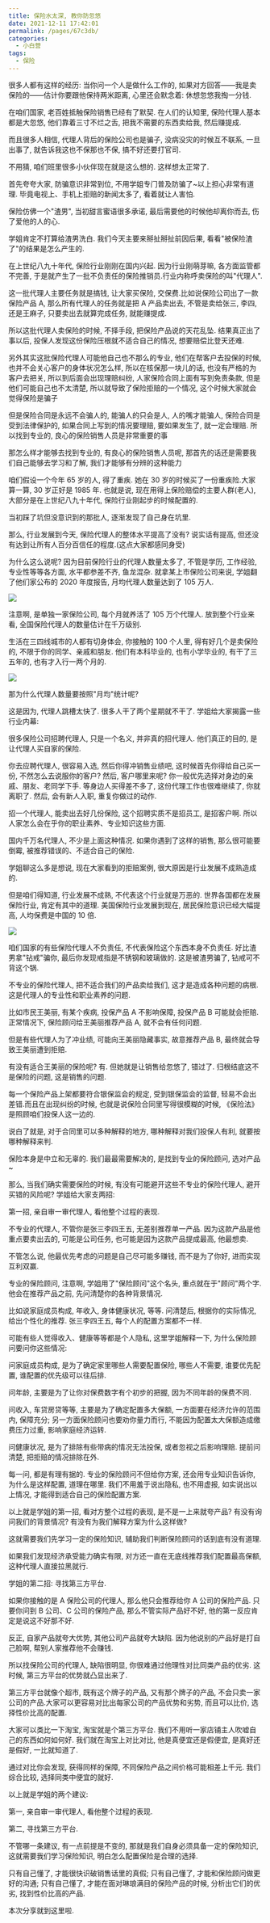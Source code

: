 ```yaml
---
title: 保险水太深, 教你防忽悠
date: 2021-12-11 17:42:01
permalink: /pages/67c3db/
categories:
  - 小白营
tags:
  - 保险
---
```


很多⼈都有这样的经历: 当你问⼀个⼈是做什么⼯作的, 如果对⽅回答——我是卖保险的——估计你要跟他保持两⽶距离, ⼼⾥还会默念着: 休想忽悠我掏⼀分钱.

在咱们国家, ⽼百姓抵触保险销售已经有了默契. 在⼈们的认知⾥, 保险代理⼈基本都是⼤忽悠, 他们靠着三⼨不烂之⾆, 把我不需要的东⻄卖给我, 然后赚提成.

⽽且很多⼈相信, 代理⼈背后的保险公司也是骗⼦, 没病没灾的时候互不联系, ⼀旦出事了, 就告诉我这也不保那也不保, 搞不好还要打官司.

不⽤猜, 咱们班⾥很多⼩伙伴现在就是这么想的. 这样想太正常了.

⾸先夸夸⼤家, 防骗意识⾮常到位, 不⽤学姐专⻔普及防骗了~以上担⼼⾮常有道理. 毕竟电视上、⼿机上拒赔的新闻太多了, 看着就让⼈害怕.

保险仿佛⼀个"渣男", 当初甜⾔蜜语很多承诺, 最后需要他的时候他却离你⽽去, 伤了爱他的⼈的⼼.

学姐肯定不打算给渣男洗⽩. 我们今天主要来掰扯掰扯前因后果, 看看"被保险渣了"的结果是怎么产⽣的.

在上世纪⼋九⼗年代, 保险⾏业刚刚在国内兴起. 因为⾏业刚萌芽嘛, 各⽅⾯监管都不完善, 于是就产⽣了⼀批不负责任的保险推销员.⾏业内称呼卖保险的叫"代理⼈".

这⼀批代理⼈主要任务就是搞钱, 让⼤家买保险, 交保费.⽐如说保险公司出了⼀款保险产品 A, 那么所有代理⼈的任务就是把 A 产品卖出去, 不管是卖给张三, 李四, 还是王麻⼦, 只要卖出去就算完成任务, 就能赚提成.

所以这批代理⼈卖保险的时候, 不择⼿段, 把保险产品说的天花乱坠. 结果真正出了事以后, 投保⼈发现这份保险压根就不适合⾃⼰的情况, 想要赔偿⽐登天还难.

另外其实这批保险代理⼈可能他⾃⼰也不那么的专业, 他们在帮客户去投保的时候, 也并不会关⼼客户的身体状况怎么样, 所以在核保那⼀块⼉的话, 也没有严格的为客户去把关, 所以到后⾯会出现理赔纠纷, ⼈家保险合同上⾯有写到免责条款, 但是他们可能⾃⼰也不太清楚, 所以就导致了保险拒赔的⼀个情况, 这个时候⼤家就会觉得保险是骗⼦

但是保险合同是永远不会骗⼈的, 能骗⼈的只会是⼈, ⼈的嘴才能骗⼈, 保险合同是受到法律保护的, 如果合同上写到的情况要理赔, 要如果发⽣了, 就⼀定会理赔. 所以找到专业的, 良⼼的保险销售⼈员是⾮常重要的事

那怎么样才能够去找到专业的, 有良⼼的保险销售⼈员呢, 那⾸先的话还是需要我们⾃⼰能够去学习和了解, 我们才能够有分辨的这种能⼒

咱们假设⼀个今年 65 岁的⼈, 得了重疾. 她在 30 岁的时候买了⼀份重疾险.⼤家算⼀算, 30 岁正好是 1985 年. 也就是说, 现在⽤得上保险赔偿的主要⼈群(⽼⼈), ⼤部分是在上世纪⼋九⼗年代, 保险⾏业刚起步的时候配置的.

当初踩了坑但没意识到的那批⼈, 逐渐发现了⾃⼰身在坑⾥.

那么, ⾏业发展到今天, 保险代理⼈的整体⽔平提⾼了没有? 说实话有提⾼, 但还没有达到让所有⼈百分百信任的程度.(这点⼤家都感同身受)

为什么这么说呢? 因为⽬前保险⾏业的代理⼈数量太多了, 不管是学历, ⼯作经验, 专业性等等各⽅⾯, ⽔平都参差不⻬, ⻥⻰混杂. 就拿某上市保险公司来说, 学姐翻了他们家公布的 2020 年度报告, ⽉均代理⼈数量达到了 105 万⼈.

![](../.vuepress/public/img/camp/062.png)

注意啊, 是单独⼀家保险公司, 每个⽉就养活了 105 万个代理⼈. 放到整个⾏业来看, 全国保险代理⼈的数量估计在千万级别.

⽣活在三四线城市的⼈都有切身体会, 你接触的 100 个⼈⾥, 得有好⼏个是卖保险的, 不限于你的同学、亲戚和朋友. 他们有本科毕业的, 也有⼩学毕业的, 有⼲了三五年的, 也有才⼊⾏⼀两个⽉的.

![](../.vuepress/public/img/camp/063.png)

那为什么代理⼈数量要按照"⽉均"统计呢?

这是因为, 代理⼈跳槽太快了. 很多⼈⼲了两个星期就不⼲了. 学姐给⼤家揭露⼀些⾏业内幕:

很多保险公司招聘代理⼈, 只是⼀个名义, 并⾮真的招代理⼈. 他们真正的⽬的, 是让代理⼈买⾃家的保险.

你去应聘代理⼈, 很容易⼊选, 然后你得冲销售业绩吧, 这时候⾸先你得给⾃⼰买⼀份, 不然怎么去说服你的客户? 然后, 客户哪⾥来呢? 你⼀般优先选择对身边的亲戚、朋友、⽼同学下⼿. 等身边⼈买得差不多了, 这份代理⼯作也很难继续了, 你就离职了. 然后, 会有新⼈⼊职, 重复你做过的动作.

招⼀个代理⼈, 能卖出去好⼏份保险, 这个招聘实质不是招员⼯, 是招客户啊. 所以⼈家怎么会在乎你的职业素养、专业知识这些⽅⾯.

国内千万名代理⼈, 不少是上⾯这种情况. 如果你遇到了这样的销售, 那么很可能要倒霉, 被推荐错误的、不适合⾃⼰的保险.

学姐聊这么多是想说, 现在⼤家看到的拒赔案例, 很⼤原因是⾏业发展不成熟造成的.

但是咱们得知道, ⾏业发展不成熟, 不代表这个⾏业就是万恶的. 世界各国都在发展保险⾏业, 肯定有其中的道理. 美国保险⾏业发展到现在, 居⺠保险意识已经⼤幅提⾼, ⼈均保费是中国的 10 倍.

![](../.vuepress/public/img/camp/064.png)

咱们国家的有些保险代理⼈不负责任, 不代表保险这个东⻄本身不负责任. 好⽐渣男拿"钻戒"骗你, 最后你发现戒指是不锈钢和玻璃做的. 这是被渣男骗了, 钻戒可不背这个锅.

不专业的保险代理⼈, 把不适合我们的产品卖给我们, 这才是造成各种问题的病根. 这是代理⼈的专业性和职业素养的问题.

⽐如市⺠王美丽, 有某个疾病, 投保产品 A 不影响保障, 投保产品 B 可能就会拒赔. 正常情况下, 保险顾问给王美丽推荐产品 A, 就不会有任何问题.

但是有些代理⼈为了冲业绩, 可能向王美丽隐藏事实, 故意推荐产品 B, 最终就会导致王美丽遭到拒赔.

有没有适合王美丽的保险呢? 有. 但她就是让销售给忽悠了, 错过了. 归根结底这不是保险的问题, 这是销售的问题.

每⼀个保险产品上架都要符合银保监会的规定, 受到银保监会的监督, 轻易不会出差错.⽽且在出现纠纷的时候, 也就是说保险合同⾥写得很模糊的时候, 《保险法》是照顾咱们投保⼈这⼀边的.

说⽩了就是, 对于合同⾥可以多种解释的地⽅, 哪种解释对我们投保⼈有利, 就要按哪种解释来判.

保险本身是中⽴和⽆辜的. 我们最最需要解决的, 是找到专业的保险顾问, 选对产品~

那么, 当我们确实需要保险的时候, 有没有可能避开这些不专业的保险代理⼈, 避开买错的⻛险呢? 学姐给⼤家⽀两招:

第⼀招, 亲⾃审⼀审代理⼈, 看他整个过程的表现.

不专业的代理⼈, 不管你是张三李四王五, ⽆差别推荐单⼀产品. 因为这款产品是他重点要卖出去的, 可能是公司任务, 也可能是因为这款产品提成最⾼, 他最想卖.

不管怎么说, 他最优先考虑的问题是⾃⼰尽可能多赚钱, ⽽不是为了你好, 进⽽实现互利双赢.

专业的保险顾问, 注意啊, 学姐⽤了"保险顾问"这个名头, 重点就在于"顾问"两个字. 他会在推荐产品之前, 先问清楚你的各种背景情况.

⽐如说家庭成员构成, 年收⼊, 身体健康状况, 等等. 问清楚后, 根据你的实际情况, 给出个性化的推荐. 张三李四王五, 每个⼈的配置⽅案都不⼀样.

可能有些⼈觉得收⼊、健康等等都是个⼈隐私, 这⾥学姐解释⼀下, 为什么保险顾问要问你这些情况:

问家庭成员构成, 是为了确定家⾥哪些⼈需要配置保险, 哪些⼈不需要, 谁要优先配置, 谁配置的优先级可以往后排.

问年龄, 主要是为了让你对保费数字有个初步的把握, 因为不同年龄的保费不同.

问收⼊, ⻋贷房贷等等, 主要是为了确定配置多⼤保额, ⼀⽅⾯要在经济允许的范围内, 保障充分; 另⼀⽅⾯保险顾问也要劝你量⼒⽽⾏, 不能因为配置太⼤保额造成缴费压⼒过重, 影响家庭经济运转.

问健康状况, 是为了排除有些带病的情况⽆法投保, 或者忽视之后影响理赔. 提前问清楚, 把拒赔的情况排除在外.

每⼀问, 都是有理有据的. 专业的保险顾问不但给你⽅案, 还会⽤专业知识告诉你, 为什么是这样配置, 道理在哪⾥. 我们不⽤羞于说出隐私, 也不⽤虚报, 如实说出以上情况, 才能得到适合⾃⼰的保险配置⽅案.

以上就是学姐的第⼀招, 看对⽅整个过程的表现, 是不是⼀上来就夸产品? 有没有询问我们的背景情况? 有没有为我们解释⽅案为什么这样做?

这就需要我们先学习⼀定的保险知识, 辅助我们判断保险顾问的话到底有没有道理.

如果我们发现经济承受能⼒确实有限, 对⽅还⼀直在⽆底线推荐我们配置最⾼保额, 这种代理⼈直接拉⿊就⾏.

学姐的第⼆招: 寻找第三⽅平台.

如果你接触的是 A 保险公司的代理⼈, 那么他只会推荐给你 A 公司的保险产品. 只要你问到 B 公司、C 公司的保险产品, 那么不管实际产品好不好, 他的第⼀反应肯定是说这不好那不好.

反正, ⾃家产品就夸⼤优势, 其他公司产品就夸⼤缺陷. 因为他说别的产品好是打⾃⼰脸啊, 帮别⼈家推荐他不会赚钱.

所以找保险公司的代理⼈, 缺陷很明显, 你很难通过他理性对⽐同类产品的优劣. 这时候, 第三⽅平台的优势就凸显出来了.

第三⽅平台就像个超市, 既有这个牌⼦的产品, ⼜有那个牌⼦的产品, 不会只卖⼀家公司的产品.⼤家可以更容易对⽐出每家公司的产品优势和劣势, ⽽且可以⽐价, 选择性价⽐⾼的配置.

⼤家可以类⽐⼀下淘宝, 淘宝就是个第三⽅平台. 我们不⽤听⼀家店铺主⼈吹嘘⾃⼰的东⻄如何如何好. 我们就在淘宝上对⽐对⽐, 他是真便宜还是假便宜, 是真好还是假好, ⼀⽐就知道了.

通过对⽐你会发现, 获得同样的保障, 不同保险产品之间价格可能相差上千元. 我们综合⽐较, 选择同类中便宜的就好.

以上就是学姐的两个建议:

第⼀, 亲⾃审⼀审代理⼈, 看他整个过程的表现.

第⼆, 寻找第三⽅平台.

不管哪⼀条建议, 有⼀点前提是不变的, 那就是我们⾃身必须具备⼀定的保险知识, 这就需要我们学习保险知识, 明⽩怎么配置保险是合理的选择.

只有⾃⼰懂了, 才能很快识破销售话⾥的真假; 只有⾃⼰懂了, 才能和保险顾问做更好的沟通; 只有⾃⼰懂了, 才能在⾯对琳琅满⽬的保险产品的时候, 分析出它们的优劣, 找到性价⽐⾼的产品.

本次分享就到这⾥啦.
